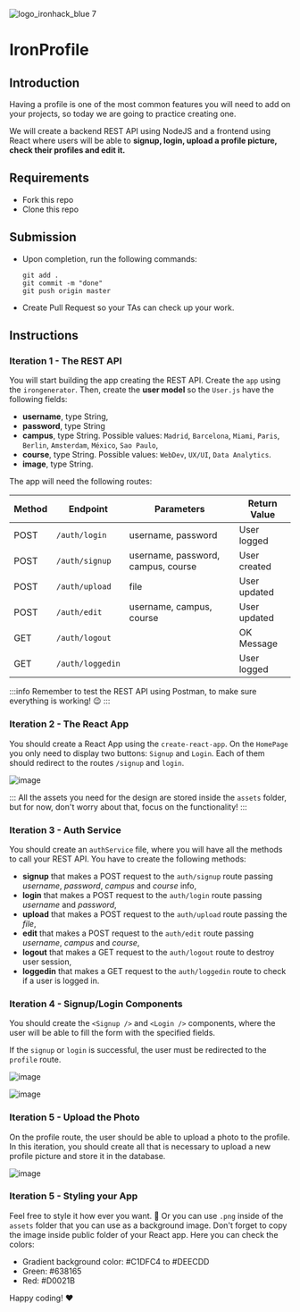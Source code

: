 ![logo_ironhack_blue 7](https://user-images.githubusercontent.com/23629340/40541063-a07a0a8a-601a-11e8-91b5-2f13e4e6b441.png)

# IronProfile

## Introduction

Having a profile is one of the most common features you will need to add on your projects, so today we are going to practice creating one.

We will create a backend REST API using NodeJS and a frontend using React where users will be able to **signup, login, upload a profile picture, check their profiles and edit it.**

## Requirements

- Fork this repo
- Clone this repo

## Submission

- Upon completion, run the following commands:

  ```
  git add .
  git commit -m "done"
  git push origin master
  ```

- Create Pull Request so your TAs can check up your work.

## Instructions

### Iteration 1 - The REST API

You will start building the app creating the REST API. Create the `app` using the `irongenerator`. Then, create the **user model** so the `User.js` have the following fields:

- **username**, type String, 
- **password**, type String
- **campus**, type String. Possible values: `Madrid`, `Barcelona`, `Miami`, `Paris`, `Berlin`, `Amsterdam`, `México`, `Sao Paulo`,
- **course**, type String. Possible values: `WebDev`, `UX/UI`, `Data Analytics`.
- **image**, type String.

The app will need the following routes: 

| Method  |  Endpoint         |  Parameters               | Return Value |
|---------|-------------------|---------------------------|--------------|
| POST    | `/auth/login`     | username, password        | User logged  |
| POST    | `/auth/signup`    | username, password, campus, course  | User created |  
| POST    | `/auth/upload`    | file                      | User updated |
| POST    | `/auth/edit   `   | username, campus, course  | User updated |
| GET     | `/auth/logout`    |                           | OK Message   |
| GET     | `/auth/loggedin`  |                           | User logged  |


:::info
Remember to test the REST API using Postman, to make sure everything is working! :wink:
:::

### Iteration 2 - The React App

You should create a React App using the `create-react-app`. On the `HomePage` you only need to display two buttons: `Signup` and `Login`. Each of them should redirect to the routes `/signup` and `login`.

![image](https://user-images.githubusercontent.com/23629340/43786924-1c5d3d5a-9a6a-11e8-90c4-7ff2f92ef983.png)

:::
All the assets you need for the design are stored inside the `assets` folder, but for now, don't worry about that, focus on the functionality!
:::

### Iteration 3 - Auth Service

You should create an `authService` file, where you will have all the methods to call your REST API. You have to create the following methods:

- **signup** that makes a POST request to the `auth/signup` route passing *username*, *password*, *campus* and *course* info,
- **login** that makes a POST request to the `auth/login` route passing *username* and *password*,
- **upload** that makes a POST request to the `auth/upload` route passing the *file*,
- **edit** that makes a POST request to the `auth/edit` route passing *username*, *campus* and *course*,
- **logout** that makes a GET request to the `auth/logout` route to destroy user session,
- **loggedin** that makes a GET request to the `auth/loggedin` route to check if a user is logged in.


### Iteration 4 - Signup/Login Components

You should create the `<Signup />` and `<Login />` components, where the user will be able to fill the form with the specified fields.

If the `signup` or `login` is successful, the user must be redirected to the `profile` route.

![image](https://user-images.githubusercontent.com/23629340/43787810-2c9dc94e-9a6c-11e8-8854-0993c5de16a3.png)

![image](https://user-images.githubusercontent.com/23629340/43787823-37a22ed4-9a6c-11e8-9c8e-70cd622f4d96.png)

### Iteration 5 - Upload the Photo

On the profile route, the user should be able to upload a photo to the profile. In this iteration, you should create all that is necessary to upload a new profile picture and store it in the database.

![image](https://user-images.githubusercontent.com/23629340/43787903-6a370928-9a6c-11e8-89b1-15e86e0397e4.png)

### Iteration 5 - Styling your App

Feel free to style it how ever you want. :art:
Or you can use `.png` inside of the `assets` folder that you can use as a background image. Don't forget to copy the image inside public folder of your React app. Here you can check the colors:

- Gradient background color: #C1DFC4 to #DEECDD
- Green: #638165
- Red: #D0021B


Happy coding! :heart:

